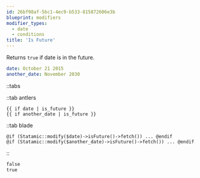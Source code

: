 ```yaml
---
id: 26bf98af-5bc1-4ec9-b533-815872606e3b
blueprint: modifiers
modifier_types:
  - date
  - conditions
title: 'Is Future'
---
```

Returns `true` if date is in the future.

```yaml
date: October 21 2015
another_date: November 2030
```

::tabs

::tab antlers
```antlers
{{ if date | is_future }}
{{ if another_date | is_future }}
```
::tab blade
```blade
@if (Statamic::modify($date)->isFuture()->fetch()) ... @endif
@if (Statamic::modify($another_date)->isFuture()->fetch()) ... @endif
```
::

```html
false
true
```
